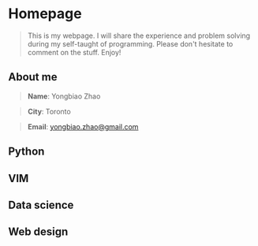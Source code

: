 # Homepage
>This is my webpage. I will share the experience and problem solving during my self-taught of programming. Please don't hesitate to comment on the stuff. Enjoy!

## About me
 >**Name**: Yongbiao Zhao
 
 >**City**: Toronto
 
 >**Email**: yongbiao.zhao@gmail.com

## Python

## VIM

## Data science

## Web design
